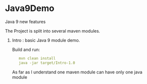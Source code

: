 # Java9Demo

Java 9 new features


The Project is split into several maven modules.


1) Intro : basic Java 9 module demo. 

   Build and run:
   ```yaml
      mvn clean install 
      java -jar target/Intro-1.0
   ```
   As far as I understand one maven module can have only one java module 